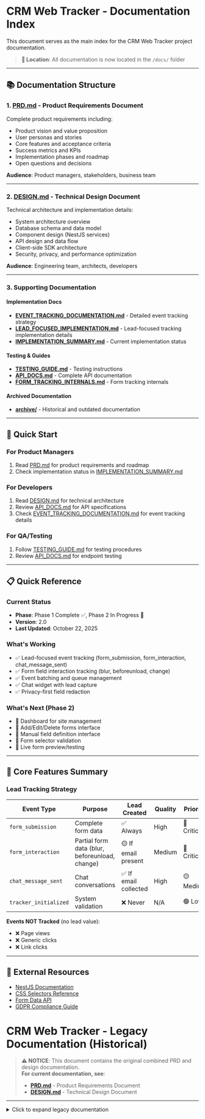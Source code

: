 # CRM Web Tracker - Documentation Index

This document serves as the main index for the CRM Web Tracker project documentation.

> **📁 Location**: All documentation is now located in the `/docs/` folder

---

## 📚 Documentation Structure

### 1. **[PRD.md](./PRD.md)** - Product Requirements Document
Complete product requirements including:
- Product vision and value proposition
- User personas and stories
- Core features and acceptance criteria
- Success metrics and KPIs
- Implementation phases and roadmap
- Open questions and decisions

**Audience**: Product managers, stakeholders, business team

---

### 2. **[DESIGN.md](./DESIGN.md)** - Technical Design Document
Technical architecture and implementation details:
- System architecture overview
- Database schema and data model
- Component design (NestJS services)
- API design and data flow
- Client-side SDK architecture
- Security, privacy, and performance optimization

**Audience**: Engineering team, architects, developers

---

### 3. **Supporting Documentation**

#### Implementation Docs
- **[EVENT_TRACKING_DOCUMENTATION.md](./EVENT_TRACKING_DOCUMENTATION.md)** - Detailed event tracking strategy
- **[LEAD_FOCUSED_IMPLEMENTATION.md](./LEAD_FOCUSED_IMPLEMENTATION.md)** - Lead-focused tracking implementation details
- **[IMPLEMENTATION_SUMMARY.md](./IMPLEMENTATION_SUMMARY.md)** - Current implementation status

#### Testing & Guides
- **[TESTING_GUIDE.md](./TESTING_GUIDE.md)** - Testing instructions
- **[API_DOCS.md](./API_DOCS.md)** - Complete API documentation
- **[FORM_TRACKING_INTERNALS.md](./FORM_TRACKING_INTERNALS.md)** - Form tracking internals

#### Archived Documentation
- **[archive/](./archive/)** - Historical and outdated documentation

---

## 🚀 Quick Start

### For Product Managers
1. Read [PRD.md](./PRD.md) for product requirements and roadmap
2. Check implementation status in [IMPLEMENTATION_SUMMARY.md](./IMPLEMENTATION_SUMMARY.md)

### For Developers
1. Read [DESIGN.md](./DESIGN.md) for technical architecture
2. Review [API_DOCS.md](./API_DOCS.md) for API specifications
3. Check [EVENT_TRACKING_DOCUMENTATION.md](./EVENT_TRACKING_DOCUMENTATION.md) for event tracking details

### For QA/Testing
1. Follow [TESTING_GUIDE.md](./TESTING_GUIDE.md) for testing procedures
2. Review [API_DOCS.md](./API_DOCS.md) for endpoint testing

---

## 📋 Quick Reference

### Current Status
- **Phase**: Phase 1 Complete ✅, Phase 2 In Progress 🔄
- **Version**: 2.0
- **Last Updated**: October 22, 2025

### What's Working
- ✅ Lead-focused event tracking (form_submission, form_interaction, chat_message_sent)
- ✅ Form field interaction tracking (blur, beforeunload, change)
- ✅ Event batching and queue management
- ✅ Chat widget with lead capture
- ✅ Privacy-first field redaction

### What's Next (Phase 2)
- 🔄 Dashboard for site management
- 🔄 Add/Edit/Delete forms interface
- 🔄 Manual field definition interface
- 🔄 Form selector validation
- 🔄 Live form preview/testing

---

## 🎯 Core Features Summary

### Lead Tracking Strategy

| Event Type | Purpose | Lead Created | Quality | Priority |
|------------|---------|--------------|---------|----------|
| `form_submission` | Complete form data | ✅ Always | High | 🔴 Critical |
| `form_interaction` | Partial form data (blur, beforeunload, change) | 🟡 If email present | Medium | 🔴 Critical |
| `chat_message_sent` | Chat conversations | ✅ If email collected | High | 🟡 Medium |
| `tracker_initialized` | System validation | ❌ Never | N/A | 🟢 Low |

**Events NOT Tracked** (no lead value):
- ❌ Page views
- ❌ Generic clicks
- ❌ Link clicks

---

## 🔗 External Resources

- [NestJS Documentation](https://docs.nestjs.com)
- [CSS Selectors Reference](https://developer.mozilla.org/en-US/docs/Web/CSS/CSS_Selectors)
- [Form Data API](https://developer.mozilla.org/en-US/docs/Web/API/FormData)
- [GDPR Compliance Guide](https://gdpr.eu/)

# CRM Web Tracker - Legacy Documentation (Historical)

> **⚠️ NOTICE**: This document contains the original combined PRD and design documentation.  
> **For current documentation, see**:
> - **[PRD.md](./PRD.md)** - Product Requirements Document
> - **[DESIGN.md](./DESIGN.md)** - Technical Design Document

---

<details>
<summary>Click to expand legacy documentation</summary>

## 1. Product Overview

### Vision
A lightweight, easy-to-integrate CRM tracking solution that enables businesses to manually configure website forms, map fields to CRM properties, and automatically track lead-generating events—capturing complete and partial leads without complex integrations.

### Core Value Proposition
- **Zero Configuration Setup**: Single script tag integration
- **Lead-Focused Tracking**: Only tracks events that generate leads (forms, interactions, chat)
- **Partial Lead Capture**: Captures abandoned forms with email for follow-up
- **Manual Form Configuration**: Simple interface to define forms and their fields
- **Flexible Field Mapping**: Configure how form fields map to CRM properties
- **Real-time Lead Capture**: Automatic capture of complete and partial leads
- **Privacy-First**: Automatic redaction of sensitive fields (password, SSN, credit card)

---

## 2. User Personas

### Primary User: Marketing/Sales Operations Manager
- **Goal**: Capture leads from website forms into CRM automatically, including partial/abandoned forms
- **Pain Points**: Manual form integration, complex CRM APIs, missed leads from form abandonment
- **Needs**: Easy form setup, simple field mapping, reliable tracking, partial lead recovery

### Secondary User: Web Developer
- **Goal**: Integrate tracking without modifying existing forms
- **Pain Points**: Complex integrations, form changes breaking integrations
- **Needs**: Simple installation, CSS selector-based configuration, minimal overhead

---

## 3. Core Features

### 3.1 Site Management
**Feature**: Users can add their sites to the CRM system

**Acceptance Criteria**:
- [ ] User can register a new site with domain/URL
- [ ] System generates unique `clientId` and `apiKey` for each site
- [ ] User receives integration code snippet (script tag)
- [ ] Support for multiple sites per account
- [ ] Site status management (active/inactive)

**User Flow**:
1. User clicks "Add New Site"
2. Enters domain (e.g., "example.com")
3. System validates domain and creates configuration
4. User receives script tag: `<script src="https://api.yourcrm.com/script/{clientId}.js"></script>`
5. User copies and pastes into their website's `<head>` tag

---

### 3.2 Manual Form Configuration
**Feature**: Users can manually add and configure forms for each site

**Acceptance Criteria**:
- [ ] User can add a new form by providing page URL and form identifier (CSS selector)
- [ ] User defines form fields manually (name, type, label)
- [ ] Support for identifying forms by: CSS selector, form ID, form name, or form action URL
- [ ] User can add multiple forms per site
- [ ] Form list view with edit/delete capabilities
- [ ] Form validation (ensure form exists on page)

**User Flow**:
1. User navigates to "Forms" section for their site
2. Clicks "Add New Form"
3. Enters form details:
   - **Page URL**: `https://example.com/contact`
   - **Form Identifier**: CSS selector `#contact-form` or form name
   - **Form Name**: "Contact Us Form"
4. System validates the form exists on the page (optional live preview)
5. User proceeds to add fields

**Form Configuration Structure**:
```json
{
  "formId": "form_001",
  "formName": "Contact Us",
  "pageUrl": "https://example.com/contact",
  "formSelector": "#contact-form",
  "alternativeSelectors": [
    "form[name='contact']",
    "form[action='/submit-contact']"
  ],
  "clientId": "abc-123",
  "isActive": true,
  "createdAt": "2025-10-21T10:00:00.000Z",
  "updatedAt": "2025-10-21T10:00:00.000Z",
  "fields": [
    {
      "fieldId": "field_001",
      "formId": "form_001",
      "fieldSelector": "input[name='email']",
      "fieldName": "email",
      "fieldType": "email",
      "label": "Your Email",
      "isRequired": true
    },
    {
      "fieldId": "field_002",
      "formId": "form_001",
      "fieldSelector": "input[name='full_name']",
      "fieldName": "full_name",
      "fieldType": "text",
      "label": "Full Name",
      "isRequired": true
    },
    {
      "fieldId": "field_003",
      "formId": "form_001",
      "fieldSelector": "textarea[name='message']",
      "fieldName": "message",
      "fieldType": "textarea",
      "label": "Message",
      "isRequired": false
    }
  ]
}
```
    │       ├── Field 2 (formId: "form_001")

**Data Relationships**:
```
Client (Site)
├── clientId: "abc-123"
├── domain: "example.com"
├── apiKey: "sk_live_abc123"
└── Forms []
    ├── Form 1
    │   ├── formId: "form_001"
    │   ├── clientId: "abc-123" (Foreign Key)
    │   └── Fields []
    │       ├── Field 1 (formId: "form_001")
    │       ├── Field 2 (formId: "form_001")
    │       └── Field 3 (formId: "form_001")
    └── Form 2
        ├── formId: "form_002"
        ├── clientId: "abc-123" (Foreign Key)
        └── Fields []
```

---

### 3.3 Field Definition
**Feature**: Users manually define fields for each form

**Acceptance Criteria**:
- [ ] Add fields one by one with field selector (CSS selector or name attribute)
- [ ] Specify field properties: name, type, label, required status
- [ ] Support common field types: text, email, phone, textarea, select, checkbox, radio
- [ ] Field reordering capability
- [ ] Bulk import fields (CSV or JSON)
- [ ] Field validation rules (regex patterns)

**Field Definition Interface**:
```
Form: "Contact Us" (https://example.com/contact)

┌─────────────────────────────────────────────────────────────┐
│ Add Field                                                    │
├─────────────────────────────────────────────────────────────┤
│ Field Selector:  [input[name='email']        ]             │
│ Field Name:      [email                      ]             │
│ Field Type:      [Email ▼                    ]             │
│ Label:           [Your Email                 ]             │
│ Required:        [✓] Required                              │
│                                                              │
│ [Cancel]  [Add Field]                                       │
└─────────────────────────────────────────────────────────────┘

Current Fields:
1. email (input[name='email']) → Email field [Edit] [Delete]
2. full_name (input[name='full_name']) → Text field [Edit] [Delete]
3. message (textarea[name='message']) → Textarea [Edit] [Delete]

[Add Another Field]
```

---

### 3.4 Field Mapping Configuration
**Feature**: Configure how form fields map to CRM properties

**Acceptance Criteria**:
- [ ] Visual interface showing all discovered forms
- [ ] Drag-and-drop or dropdown mapping interface
- [ ] Support for standard CRM fields (contact, lead, opportunity)
- [ ] Support for custom fields
- [ ] Field transformation rules (e.g., split full name into first/last)
- [ ] Default mapping suggestions based on field intent
- [ ] Save and version mapping configurations

**Mapping Interface**:
```
Form: "Contact Us" (https://example.com/contact)

┌─────────────────────────┬──────────────────────┐
│ Website Form Field      │ Maps to CRM Field    │
├─────────────────────────┼──────────────────────┤
│ email                   │ → Contact.Email      │
│ full_name               │ → Contact.FullName   │
│ phone                   │ → Contact.Phone      │
│ company                 │ → Contact.Company    │
│ message                 │ → Lead.Notes         │
│ [Ignore checkbox]       │ → (Not mapped)       │
└─────────────────────────┴──────────────────────┘

[Auto-Map] [Save Mapping] [Reset]
```

**Field Mapping Configuration**:
```json
{
  "formId": "contact-form",
  "mappings": [
    {
      "sourceField": "email",
      "targetEntity": "Contact",
      "targetField": "Email",
      "transform": null,
      "required": true
    },
    {
      "sourceField": "full_name",
      "targetEntity": "Contact",
      "targetField": "FullName",
      "transform": "splitName",
      "required": true
    },
    {
      "sourceField": "message",
      "targetEntity": "Lead",
      "targetField": "Description",
      "required": false
    }
  ]
}
```

---

### 3.5 Lead-Focused Event Tracking
**Feature**: Real-time capture of lead-generating events only

**Tracking Strategy**:
The system focuses exclusively on events that generate leads, eliminating noise from generic analytics.

**Events Tracked**:

| Event Type | Purpose | Lead Created | Priority |
|------------|---------|--------------|----------|
| `form_submission` | Complete form data | ✅ Always (high quality) | 🔴 Critical |
| `form_interaction` | Partial form data (blur, beforeunload, change) | 🟡 If email present | 🔴 Critical |
| `chat_message_sent` | Chat conversations | ✅ If email collected | 🟡 Medium |
| `tracker_initialized` | System validation | ❌ Never | 🟢 Low |

**Events NOT Tracked** (no lead value):
- ❌ Page views
- ❌ Generic clicks
- ❌ Link clicks

**Acceptance Criteria**:
- [x] Automatic tracking of all mapped forms
- [x] Form field interaction tracking (blur, beforeunload, change events)
- [x] Capture partial leads from abandoned forms
- [x] Send data to CRM in real-time
- [x] Event batching and queue management
- [x] Redact sensitive fields (password, credit card, SSN, CVV, PIN)
- [ ] Deduplicate submissions
- [x] Associate events with user session/visitor ID
- [x] Lead quality scoring (high/medium/low)

**Form Submission Payload**:
```json
{
  "type": "form_submission",
  "formId": "contact-form",
  "timestamp": "2025-10-21T10:30:45.123Z",
  "sessionId": "sess_xyz789",
  "visitorId": "visitor_abc123",
  "fields": {
    "email": "john@example.com",
    "name": "John Doe",
    "phone": "+1-555-0123",
    "company": "Acme Corp",
    "message": "Interested in your services"
  },
  "page": {
    "url": "https://example.com/contact",
    "path": "/contact",
    "title": "Contact Us",
    "referrer": "https://google.com"
  }
}
```

**Form Interaction Payload** (Partial Lead):
```json
{
  "type": "form_interaction",
  "formId": "contact-form",
  "trigger": "blur",
  "fieldName": "email",
  "fieldValue": "john@example.com",
  "fieldType": "email",
  "timestamp": "2025-10-21T10:28:00.123Z",
  "formProgress": {
    "completedFields": ["email", "name"],
    "totalFields": 5,
    "percentComplete": 40
  }
}
```

**Lead Creation Logic**:
- **Form Submission**: Always creates lead (status: `submitted`, quality: `high`)
- **Form Interaction**: Creates lead only if email is present (status: `partial`, quality: `medium`)
- **Chat Message**: Creates lead if email collected (status: `chat_inquiry`, quality: `high`)

---

## 4. Additional Features

### 4.1 Form Testing & Validation
- Live form preview (load page and highlight form)
- Test form submission (simulate without actually submitting)
- Field detection helper (click to select field on page)
- Validation warnings (form/field not found)

### 4.2 Lead Analytics & Tracking
- Form abandonment tracking (with email capture)
- Form completion rates
- Lead quality distribution (high/medium/low)
- Submission success/failure rates
- Partial vs complete lead ratios

### 4.3 Chat Widget
- [x] Live chat integration
- [x] Contact info collection (email + name)
- [x] Lead capture from conversations
- [ ] Chatbot support
- [ ] Proactive engagement rules

### 4.4 Privacy & Compliance
- GDPR compliance
- Cookie consent management
- Data retention policies
- PII redaction
- Right to deletion

---

## 5. Technical Architecture

### 5.1 Data Model & Relationships

**Entity Relationship Diagram**:
```
┌─────────────────────────────────────────────────────┐
│ Client (Site)                                       │
│ ─────────────────────────────────────────────────  │
│ PK: clientId (string)                               │
│     domain (string)                                 │
│     apiKey (string)                                 │
│     isActive (boolean)                              │
│     createdAt (datetime)                            │
└──────────────────┬──────────────────────────────────┘
                   │
                   │ 1:N (One client has many forms)
                   │
┌──────────────────▼──────────────────────────────────┐
│ Form                                                │
│ ─────────────────────────────────────────────────  │
│ PK: formId (string)                                 │
│ FK: clientId (string) → Client.clientId             │
│     formName (string)                               │
│     pageUrl (string)                                │
│     formSelector (string)                           │
│     alternativeSelectors (array)                    │
│     isActive (boolean)                              │
│     createdAt (datetime)                            │
│     updatedAt (datetime)                            │
└──────────────────┬──────────────────────────────────┘
                   │
                   │ 1:N (One form has many fields)
                   │
┌──────────────────▼──────────────────────────────────┐
│ Field                                               │
│ ─────────────────────────────────────────────────  │
│ PK: fieldId (string)                                │
│ FK: formId (string) → Form.formId                   │
│     fieldSelector (string)                          │
│     fieldName (string)                              │
│     fieldType (string)                              │
│     label (string)                                  │
│     isRequired (boolean)                            │
│     createdAt (datetime)                            │
└──────────────────┬──────────────────────────────────┘
                   │
                   │ 1:1 (One field maps to one CRM field)
                   │
┌──────────────────▼──────────────────────────────────┐
│ FieldMapping                                        │
│ ─────────────────────────────────────────────────  │
│ PK: mappingId (string)                              │
│ FK: fieldId (string) → Field.fieldId                │
│     targetEntity (string) - e.g., "Contact", "Lead" │
│     targetField (string) - e.g., "Email"            │
│     transform (string) - e.g., "splitName"          │
│     isRequired (boolean)                            │
└─────────────────────────────────────────────────────┘

┌─────────────────────────────────────────────────────┐
│ Event (Tracked Submissions)                         │
│ ─────────────────────────────────────────────────  │
│ PK: eventId (string)                                │
│ FK: clientId (string) → Client.clientId             │
│ FK: formId (string) → Form.formId                   │
│     eventType (string) - "form_submission"          │
│     sessionId (string)                              │
│     payload (JSON)                                  │
│     metadata (JSON)                                 │
│     timestamp (datetime)                            │
└─────────────────────────────────────────────────────┘
```

**Key Relationships**:
1. **Client → Forms**: One-to-Many
   - A client (site) can have multiple forms
   - Each form belongs to exactly one client
   - Foreign Key: `Form.clientId → Client.clientId`
   - On Delete: CASCADE (deleting a client deletes all its forms)

2. **Form → Fields**: One-to-Many
   - A form can have multiple fields
   - Each field belongs to exactly one form
   - Foreign Key: `Field.formId → Form.formId`
   - On Delete: CASCADE (deleting a form deletes all its fields)

3. **Field → FieldMapping**: One-to-One
   - Each field can have one CRM mapping (optional)
   - Foreign Key: `FieldMapping.fieldId → Field.fieldId`
   - On Delete: CASCADE (deleting a field deletes its mapping)

4. **Client/Form → Events**: One-to-Many
   - Events reference both client and form for easier querying
   - Foreign Keys: `Event.clientId`, `Event.formId`
   - On Delete: SET NULL (keep events even if client/form deleted)

**Sample Query Flows**:
```typescript
// Get all forms for a client
SELECT * FROM forms WHERE clientId = 'abc-123';

// Get all fields for a form with their mappings
SELECT f.*, fm.targetEntity, fm.targetField 
FROM fields f 
LEFT JOIN field_mappings fm ON f.fieldId = fm.fieldId 
WHERE f.formId = 'form_001';

// Get all tracked submissions for a client
SELECT * FROM events 
WHERE clientId = 'abc-123' 
AND eventType = 'form_submission'
ORDER BY timestamp DESC;
```

---

### 5.2 Integration Pattern
**Inline Bootloader (Command Queue)**

```html
<!-- Client Integration -->
<script src="https://api.yourcrm.com/script/{clientId}.js" async defer></script>
```

### 5.3 Components
1. **Application Server** (NestJS)
   - Client configuration management
   - Script generation (reads Client + Forms by clientId)
   - Event tracking API (validates clientId + formId)
   - Form management API (CRUD operations)

2. **Database** (See Data Model in 5.1)
   - **Clients Table**: Site configurations
   - **Forms Table**: Form definitions (linked to clientId)
   - **Fields Table**: Field definitions (linked to formId)
   - **Field Mappings Table**: CRM mappings (linked to fieldId)
   - **Events Table**: Tracked events (linked to clientId + formId)

3. **CDN**
   - Static asset delivery
   - Global distribution
   - Caching strategy

4. **Client-Side SDK** (`main-app.v1.js`)
   - Event tracking
   - Form interception (matches forms by selector)
   - Widget rendering
   - API communication (includes clientId + formId in requests)

### 5.4 Data Flow

**Script Loading & Configuration**:
```
1. Website loads: <script src="/script/abc-123.js">
                              ↓
2. Server queries: SELECT * FROM clients WHERE clientId = 'abc-123'
                   SELECT * FROM forms WHERE clientId = 'abc-123'
                   SELECT fields.*, field_mappings.* 
                   FROM fields 
                   JOIN forms ON fields.formId = forms.formId
                   WHERE forms.clientId = 'abc-123'
                              ↓
3. Server generates script with embedded config:
   {
     clientId: 'abc-123',
     apiKey: 'sk_live_abc123',
     widgets: {
       forms: {
         enabled: true,
         trackInteractions: true,
         trackFields: ['email', 'phone', 'name', ...],
         triggers: { blur: true, beforeunload: true, change: true }
       },
       chat: { enabled: true, collectContactInfo: true }
     },
     forms: [...]
   }
                              ↓
4. Client browser receives script → Loads production-tracker.js
                              ↓
5. Tracker SDK initializes → Attaches form listeners (submit, blur, beforeunload)
```

**Complete Form Submission Flow**:
```
1. User fills and submits form on website
                ↓
2. Tracker SDK intercepts submit event
                ↓
3. SDK matches form using selector → Finds formId: 'form_001'
                ↓
4. SDK extracts field values + redacts sensitive fields
                ↓
5. SDK sends to API: POST /v1/track
   {
     type: 'form_submission',
     formId: 'form_001',
     fields: { email: '...', name: '...' }
   }
                ↓
6. Server validates & stores event
                ↓
7. Server creates lead (status: 'submitted', quality: 'high')
                ↓
8. Server processes mappings → Sends to CRM
```

**Partial Lead Capture Flow** (Form Abandonment):
```
1. User fills email field → Moves to next field (blur event)
                ↓
2. Tracker SDK captures: form_interaction (email field)
                ↓
3. User fills name field → Closes tab (beforeunload event)
                ↓
4. Tracker SDK captures all in-progress fields via beforeunload
                ↓
5. SDK batches and sends: POST /v1/track
   {
     type: 'form_interaction',
     trigger: 'beforeunload',
     fields: { email: '...', name: '...' }
   }
                ↓
6. Server checks: Has email? ✅ Yes
                ↓
7. Server creates partial lead (status: 'partial', quality: 'medium')
                ↓
8. Marketing can follow up: "We noticed you started a form..."
```

---

## 6. Success Metrics

### Business Metrics
- **Lead Capture Rate**: % increase in captured leads (including partial)
- **Partial Lead Recovery**: % of abandoned forms captured with email
- **Integration Time**: < 5 minutes from signup to first tracked event
- **Form Configuration Time**: < 10 minutes to configure a form with mappings
- **Lead Quality Distribution**: Ratio of high/medium/low quality leads

### Technical Metrics
- **Script Load Time**: < 100ms
- **Tracking Accuracy**: > 99.5% of submissions captured
- **Partial Lead Capture**: > 90% of abandoned forms with email captured
- **API Latency**: < 200ms p95
- **Uptime**: 99.9% availability
- **Event Batching Efficiency**: < 5s flush interval

### User Satisfaction
- **Time to Value**: User captures first lead within 10 minutes
- **Setup Completion Rate**: > 80% complete integration
- **Support Tickets**: < 5% of users require support
- **Partial Lead Follow-up Rate**: % of partial leads contacted

---

## 7. Implementation Phases

### Phase 1: MVP (Completed ✅)
- [x] Basic script integration
- [x] Client configuration management
- [x] Lead-focused tracking strategy
- [x] Form submission tracking (complete leads)
- [x] Form interaction tracking (partial leads - blur, beforeunload, change)
- [x] Chat widget with lead capture
- [x] Event batching and queue management
- [x] Session and visitor tracking
- [x] Privacy-first field redaction
- [x] Manual field mapping (code-based)

### Phase 2: Form Management UI (Current)
- [ ] Dashboard for site management
- [ ] Add/Edit/Delete forms interface
- [ ] Manual field definition interface
- [ ] Form selector validation
- [ ] Live form preview/testing

### Phase 3: Field Mapping
- [ ] Dashboard for site management
- [ ] Visual form discovery interface
- [ ] Drag-and-drop field mapping
- [ ] Mapping suggestions/auto-map

### Phase 4: Advanced Features
- [ ] Field transformations
- [ ] Custom CRM integrations
- [ ] Lead analytics dashboard (quality distribution, sources)
- [ ] Partial lead follow-up automation
- [ ] Lead deduplication across sessions
- [ ] Lead scoring algorithm refinement

### Phase 5: Enterprise
- [ ] Multi-tenant support
- [ ] Role-based access control
- [ ] Advanced compliance features
- [ ] Webhook integrations

---

## 8. API Reference (Quick)

### Client Management
```bash
# Create site
POST /v1/clients
{ "domain": "example.com", "clientId": "abc-123" }

# Get configuration
GET /v1/clients/abc-123
```

### Form Management
```bash
# Add form (must belong to a client)
POST /v1/clients/abc-123/forms
{
  "formName": "Contact Us",
  "pageUrl": "https://example.com/contact",
  "formSelector": "#contact-form"
}

# Alternative: Add form with clientId in body
POST /v1/forms
{
  "clientId": "abc-123",
  "formName": "Contact Us",
  "pageUrl": "https://example.com/contact",
  "formSelector": "#contact-form"
}

# Get all forms for a specific site
GET /v1/clients/abc-123/forms

# Get single form
GET /v1/forms/form_001

# Update form
PUT /v1/forms/form_001
{ "formName": "Updated Contact Form", "isActive": false }

# Delete form
DELETE /v1/forms/form_001

# Add field to form
POST /v1/forms/form_001/fields
{
  "fieldSelector": "input[name='email']",
  "fieldName": "email",
  "fieldType": "email",
  "label": "Your Email",
  "isRequired": true
}

# Get all fields for a form
GET /v1/forms/form_001/fields

# Update field
PUT /v1/forms/form_001/fields/field_001
{ "label": "Email Address", "isRequired": false }

# Delete field
DELETE /v1/forms/form_001/fields/field_001
```

### Event Tracking (Lead-Focused)
```bash
# Track complete form submission
POST /v1/track
{
  "type": "form_submission",
  "formId": "contact-form",
  "fields": { "email": "...", "name": "..." },
  "page": { "url": "...", "referrer": "..." }
}
# → Creates lead (status: submitted, quality: high)

# Track partial form (abandoned with email)
POST /v1/track
{
  "type": "form_interaction",
  "trigger": "beforeunload",
  "fields": { "email": "...", "name": "..." },
  "formProgress": { "percentComplete": 40 }
}
# → Creates lead (status: partial, quality: medium)

# Track chat message (with email)
POST /v1/track
{
  "type": "chat_message_sent",
  "message": "...",
  "userInfo": { "email": "...", "name": "..." }
}
# → Creates lead (status: chat_inquiry, quality: high)
```

---

## 9. Open Questions & Decisions

### Questions to Resolve:
1. **CRM Integration**: Which CRM systems to support first? (Salesforce, HubSpot, Zoho?)
2. **Pricing Model**: Per site, per submission, or per feature?
3. **Data Residency**: Where to store tracked data? GDPR compliance?
4. **Form Changes**: How to notify users when forms change on their website?
5. **Field Selector Helper**: Build browser extension or iframe-based tool for easy field selection?

### Design Decisions:
- Manual form configuration vs assisted discovery (browser extension)?
- Support multiple selectors per field for resilience?
- Real-time vs batch processing for submissions?
- Self-hosted vs cloud-only deployment?

---

## 10. Resources & References

### Documentation
- `API_DOCS.md` - Complete API documentation
- `IMPLEMENTATION_SUMMARY.md` - Current implementation status
- `TESTING_GUIDE.md` - Testing instructions

### External References
- [NestJS Documentation](https://docs.nestjs.com)
- [CSS Selectors Reference](https://developer.mozilla.org/en-US/docs/Web/CSS/CSS_Selectors)
- [Form Data API](https://developer.mozilla.org/en-US/docs/Web/API/FormData)

---

## 11. Next Steps

### Immediate (This Sprint)
1. ✅ Implement lead-focused event tracking (form_submission, form_interaction, chat_message_sent)
2. ✅ Add form field interaction tracking (blur, beforeunload, change)
3. ✅ Implement event batching and queue management
4. Design database schema with relationships:
   - Clients (1) → (N) Forms
   - Forms (1) → (N) Fields
   - Forms (1) → (N) Field Mappings
   - Events (N) → (1) Clients/Forms (lead tracking)
5. Build lead creation service (server-side)
6. Build form CRUD APIs (nested under /clients/:clientId/forms)
7. Implement field definition APIs (nested under /forms/:formId/fields)

### Short-term (Next 2-4 weeks)
1. Build admin dashboard UI
2. Create lead management interface (view/filter by status, quality)
3. Build form management interface
4. Build field definition interface with CSS selector helper
5. Implement field mapping UI
6. Add form testing/preview capability
7. Build partial lead follow-up tools
8. Add lead quality analytics dashboard

### Long-term (3+ months)
1. Browser extension for visual field selection
2. Form change detection and alerts
3. Advanced lead analytics dashboard (conversion funnels, attribution)
4. Multi-CRM integrations with lead sync
5. Bulk import/export capabilities
6. Automated lead scoring and prioritization
7. A/B testing for form variations
8. Lead nurturing workflows for partial leads

---

**Document Version**: 2.0 (Legacy)  
**Last Updated**: October 22, 2025  
**Status**: Archived - See [PRD.md](./PRD.md) and [DESIGN.md](./DESIGN.md) for current documentation

</details>


